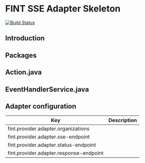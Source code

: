# FINT SSE Adapter Skeleton

[![Build Status](https://jenkins.rogfk.no/buildStatus/icon?job=FINTprosjektet/fint-sse-adapter-skeleton/master)](https://jenkins.rogfk.no/job/FINTprosjektet/job/fint-sse-adapter-skeleton/job/master/)

## Introduction

## Packages

## Action.java

## EventHandlerService.java

## Adapter configuration
| Key | Description |
|-----|-------------|
| fint.provider.adapter.organizations | |
| fint.provider.adapter.sse-endpoint | |
| fint.provider.adapter.status-endpoint | |
| fint.provider.adapter.response-endpoint | |

